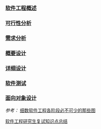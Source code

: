 ### [软件工程概述](https://github.com/Lsyhprum/StudyNotes/blob/master/Essentials%20of%20Software%20Engineering/Chapter1.md)

### [可行性分析](https://github.com/Lsyhprum/StudyNotes/blob/master/Essentials%20of%20Software%20Engineering/Chapter2.md)

### [需求分析](https://github.com/Lsyhprum/StudyNotes/blob/master/Essentials%20of%20Software%20Engineering/Chapter3.md)

### [概要设计](https://github.com/Lsyhprum/StudyNotes/blob/master/Essentials%20of%20Software%20Engineering/Chapter4.md)

### [详细设计](https://github.com/Lsyhprum/StudyNotes/blob/master/Essentials%20of%20Software%20Engineering/Chapter5.md)

### [软件测试](https://github.com/Lsyhprum/StudyNotes/blob/master/Essentials%20of%20Software%20Engineering/Chapter6.md)

### [面向对象设计](https://github.com/Lsyhprum/StudyNotes/blob/master/Essentials%20of%20Software%20Engineering/Chapter7.md)


*参考：*
[细数软件工程各阶段必不可少的那些图](https://zhuanlan.zhihu.com/p/104451452)

[软件工程研究生复试知识点总结](https://www.jianshu.com/p/6b73132cccde)

